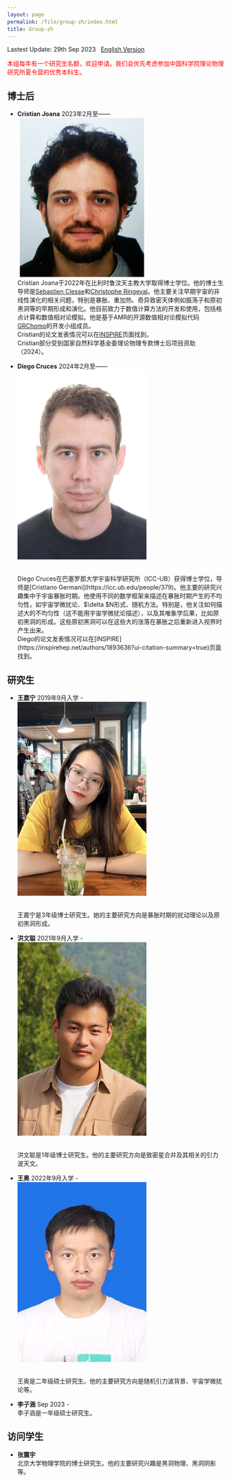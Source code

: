 ```yaml
---
layout: page
permalink: /file/group-zh/index.html
title: Group-zh
---
```


Lastest Update: 29th Sep 2023   [English Version](https://stonepi.github.io/group/)

<span style="color:red;">本组每年有一个研究生名额，欢迎申请。我们会优先考虑参加中国科学院理论物理研究所夏令营的优秀本科生。</span>

## 博士后

- **Cristian Joana** 2023年2月至—— <br><img src="./images/Cristian.jpg" width="300">
  <br>
  Cristian Joana于2022年在比利时鲁汶天主教大学取得博士学位。他的博士生导师是[Sebastien Clesse](https://sebclesse.wixsite.com/clesse)和[Christophe Ringeval](http://cp3.irmp.ucl.ac.be/~ringeval/)。他主要关注早期宇宙的非线性演化的相关问题，特别是暴胀、重加热、奇异致密天体例如振荡子和原初黑洞等的早期形成和演化。他目前致力于数值计算方法的开发和使用，包括格点计算和数值相对论模拟。他是基于AMR的开源数值相对论模拟代码[GRChomo](https://www.grchombo.org/)的开发小组成员。<br>Cristian的论文发表情况可以在[INSPIRE](https://inspirehep.net/authors/2007073?ui-citation-summary=true)页面找到。<br>Cristian部分受到国家自然科学基金委理论物理专款博士后项目资助（2024）。

- **Diego Cruces** 2024年2月至—— <br><img src="../images/Diego.jpg" width="300">
  
  <br>
  Diego Cruces在巴塞罗那大学宇宙科学研究所（ICC-UB）获得博士学位，导师是[Cristiano Germani](https://icc.ub.edu/people/379)。他主要的研究兴趣集中于宇宙暴胀时期。他使用不同的数学框架来描述在暴胀时期产生的不均匀性，如宇宙学微扰论、$\delta $N形式、随机方法。特别是，他关注如何描述大的不均匀性（这不能用宇宙学微扰论描述），以及其唯象学后果，比如原初黑洞的形成。这些原初黑洞可以在这些大的涨落在暴胀之后重新进入视界时产生出来。<br>Diego的论文发表情况可以在[INSPIRE](https://inspirehep.net/authors/1893636?ui-citation-summary=true)页面找到。

## 研究生

- **王嘉宁** 2019年9月入学 - <br><img src="../images/Jianing.jpeg" width="300" >
  
  <br>
  王嘉宁是3年级博士研究生。她的主要研究方向是暴胀时期的扰动理论以及原初黑洞形成。

- **洪文聪** 2021年9月入学 -  <br><img src="../images/Wencong.jpeg" width="300" >
  
  <br>
  洪文聪是1年级博士研究生。他的主要研究方向是致密星合并及其相关的引力波天文。

- **王奥** 2022年9月入学 -  <br><img src="../images/Ao.jpeg" width="300" >
  
  <br>
  王奥是二年级硕士研究生。他的主要研究方向是随机引力波背景、宇宙学微扰论等。

- **李子涵** Sep 2023 -  <br>李子涵是一年级硕士研究生。

## 访问学生

- **张震宇**  <br>北京大学物理学院的博士研究生。他的主要研究兴趣是黑洞物理、黑洞阴影等。
